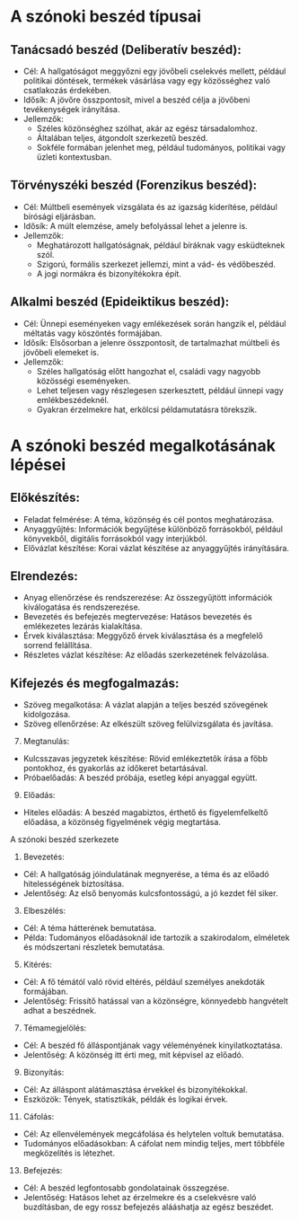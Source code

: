 # A szónoki beszéd típusai
## Tanácsadó beszéd (Deliberatív beszéd):
- Cél: A hallgatóságot meggyőzni egy jövőbeli cselekvés mellett, például politikai döntések, termékek vásárlása vagy egy közösséghez való csatlakozás érdekében.
- Idősík: A jövőre összpontosít, mivel a beszéd célja a jövőbeni tevékenységek irányítása.
- Jellemzők:
	- Széles közönséghez szólhat, akár az egész társadalomhoz.
	- Általában teljes, átgondolt szerkezetű beszéd.
	- Sokféle formában jelenhet meg, például tudományos, politikai vagy üzleti kontextusban.

## Törvényszéki beszéd (Forenzikus beszéd):
- Cél: Múltbeli események vizsgálata és az igazság kiderítése, például bírósági eljárásban.
- Idősík: A múlt elemzése, amely befolyással lehet a jelenre is.
- Jellemzők:
	- Meghatározott hallgatóságnak, például bíráknak vagy esküdteknek szól.
	- Szigorú, formális szerkezet jellemzi, mint a vád- és védőbeszéd.
	- A jogi normákra és bizonyítékokra épít.
## Alkalmi beszéd (Epideiktikus beszéd):
- Cél: Ünnepi eseményeken vagy emlékezések során hangzik el, például méltatás vagy köszöntés formájában.
- Idősík: Elsősorban a jelenre összpontosít, de tartalmazhat múltbeli és jövőbeli elemeket is.
- Jellemzők:
	- Széles hallgatóság előtt hangozhat el, családi vagy nagyobb közösségi eseményeken.
	- Lehet teljesen vagy részlegesen szerkesztett, például ünnepi vagy emlékbeszédeknél.
	- Gyakran érzelmekre hat, erkölcsi példamutatásra törekszik.
# A szónoki beszéd megalkotásának lépései

## Előkészítés:
- Feladat felmérése: A téma, közönség és cél pontos meghatározása.
- Anyaggyűjtés: Információk begyűjtése különböző forrásokból, például könyvekből, digitális forrásokból vagy interjúkból.
- Elővázlat készítése: Korai vázlat készítése az anyaggyűjtés irányítására.

## Elrendezés:
- Anyag ellenőrzése és rendszerezése: Az összegyűjtött információk kiválogatása és rendszerezése.
- Bevezetés és befejezés megtervezése: Hatásos bevezetés és emlékezetes lezárás kialakítása.
- Érvek kiválasztása: Meggyőző érvek kiválasztása és a megfelelő sorrend felállítása.
- Részletes vázlat készítése: Az előadás szerkezetének felvázolása.

## Kifejezés és megfogalmazás:
- Szöveg megalkotása: A vázlat alapján a teljes beszéd szövegének kidolgozása.
- Szöveg ellenőrzése: Az elkészült szöveg felülvizsgálata és javítása.

7. Megtanulás:

- Kulcsszavas jegyzetek készítése: Rövid emlékeztetők írása a főbb pontokhoz, és gyakorlás az időkeret betartásával.
- Próbaelőadás: A beszéd próbája, esetleg képi anyaggal együtt.

9. Előadás:

- Hiteles előadás: A beszéd magabiztos, érthető és figyelemfelkeltő előadása, a közönség figyelmének végig megtartása.

A szónoki beszéd szerkezete

1. Bevezetés:

- Cél: A hallgatóság jóindulatának megnyerése, a téma és az előadó hitelességének biztosítása.
- Jelentőség: Az első benyomás kulcsfontosságú, a jó kezdet fél siker.

3. Elbeszélés:

- Cél: A téma hátterének bemutatása.
- Példa: Tudományos előadásoknál ide tartozik a szakirodalom, elméletek és módszertani részletek bemutatása.

5. Kitérés:

- Cél: A fő témától való rövid eltérés, például személyes anekdoták formájában.
- Jelentőség: Frissítő hatással van a közönségre, könnyedebb hangvételt adhat a beszédnek.

7. Témamegjelölés:

- Cél: A beszéd fő álláspontjának vagy véleményének kinyilatkoztatása.
- Jelentőség: A közönség itt érti meg, mit képvisel az előadó.

9. Bizonyítás:

- Cél: Az álláspont alátámasztása érvekkel és bizonyítékokkal.
- Eszközök: Tények, statisztikák, példák és logikai érvek.

11. Cáfolás:

- Cél: Az ellenvélemények megcáfolása és helytelen voltuk bemutatása.
- Tudományos előadásokban: A cáfolat nem mindig teljes, mert többféle megközelítés is létezhet.

13. Befejezés:

- Cél: A beszéd legfontosabb gondolatainak összegzése.
- Jelentőség: Hatásos lehet az érzelmekre és a cselekvésre való buzdításban, de egy rossz befejezés alááshatja az egész beszédet.